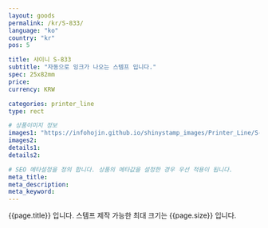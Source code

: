 ```yaml
---
layout: goods
permalink: /kr/S-833/
language: "ko"
country: "kr"
pos: 5

title: 샤이니 S-833
subtitle: "자동으로 잉크가 나오는 스템프 입니다."
spec: 25x82mm
price: 
currency: KRW

categories: printer_line
type: rect

# 상품이미지 정보
images1: "https://infohojin.github.io/shinystamp_images/Printer_Line/S-833/S-833_1.jpg"
images2:
details1:
details2:    

# SEO 메타설정을 정의 합니다. 상품의 메타값을 설정한 경우 우선 적용이 됩니다.
meta_title: 
meta_description:
meta_keyword:
---
```


{{page.title}} 입니다. 스템프 제작 가능한 최대 크기는 {{page.size}} 입니다.